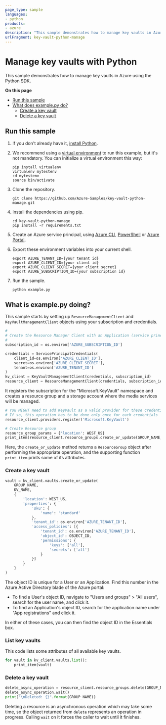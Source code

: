 ```yaml
---
page_type: sample
languages:
- python
products:
- azure
description: "This sample demonstrates how to manage key vaults in Azure using the Python SDK."
urlFragment: key-vault-python-manage
---
```


# Manage key vaults with Python

This sample demonstrates how to manage key vaults in Azure using the Python SDK.

**On this page**

- [Run this sample](#run)
- [What does example.py do?](#example)
    - [Create a key vault](#create)
    - [Delete a key vault](#delete)

<a id="run"></a>
## Run this sample

1. If you don't already have it, [install Python](https://www.python.org/downloads/).

2. We recommend using a [virtual environment](https://docs.python.org/3/tutorial/venv.html) to run this example, but it's not mandatory. You can initialize a virtual environment this way:

    ```
    pip install virtualenv
    virtualenv mytestenv
    cd mytestenv
    source bin/activate
    ```

3. Clone the repository.

    ```
    git clone https://github.com/Azure-Samples/key-vault-python-manage.git
    ```

4. Install the dependencies using pip.

    ```
    cd key-vault-python-manage
    pip install -r requirements.txt
    ```

5. Create an Azure service principal, using 
[Azure CLI](http://azure.microsoft.com/documentation/articles/resource-group-authenticate-service-principal-cli/),
[PowerShell](http://azure.microsoft.com/documentation/articles/resource-group-authenticate-service-principal/)
or [Azure Portal](http://azure.microsoft.com/documentation/articles/resource-group-create-service-principal-portal/).

6. Export these environment variables into your current shell. 

    ```
    export AZURE_TENANT_ID={your tenant id}
    export AZURE_CLIENT_ID={your client id}
    export AZURE_CLIENT_SECRET={your client secret}
    export AZURE_SUBSCRIPTION_ID={your subscription id}
    ```

7. Run the sample.

    ```
    python example.py
    ```

<a id="example"></a>
## What is example.py doing?

This sample starts by setting up `ResourceManagementClient` and `KeyVaultManagementClient` objects using your subscription and credentials.

```python
#
# Create the Resource Manager Client with an Application (service principal) token provider
#
subscription_id = os.environ['AZURE_SUBSCRIPTION_ID']

credentials = ServicePrincipalCredentials(
    client_id=os.environ['AZURE_CLIENT_ID'],
    secret=os.environ['AZURE_CLIENT_SECRET'],
    tenant=os.environ['AZURE_TENANT_ID']
)
kv_client = KeyVaultManagementClient(credentials, subscription_id)
resource_client = ResourceManagementClient(credentials, subscription_id)
```

It registers the subscription for the "Microsoft.KeyVault" namespace
and creates a resource group and a storage account where the media services will be managed.

```python
# You MIGHT need to add KeyVault as a valid provider for these credentials
# If so, this operation has to be done only once for each credentials
resource_client.providers.register('Microsoft.KeyVault')

# Create Resource group
resource_group_params = {'location': WEST_US}
print_item(resource_client.resource_groups.create_or_update(GROUP_NAME, resource_group_params))
```

Here, the `create_or_update` method returns a `ResourceGroup` object
after performing the appropriate operation,
and the supporting function `print_item` prints some of its attributes.

<a id="create"></a>
### Create a key vault

```python
vault = kv_client.vaults.create_or_update(
    GROUP_NAME,
    KV_NAME,
    {
        'location': WEST_US,
        'properties': {
            'sku': {
                'name': 'standard'
            },
            'tenant_id': os.environ['AZURE_TENANT_ID'],
            'access_policies': [{
                'tenant_id': os.environ['AZURE_TENANT_ID'],
                'object_id': OBJECT_ID,
                'permissions': {
                    'keys': ['all'],
                    'secrets': ['all']
                }
            }]
        }
    }
)
```

The object ID is unique for a User or an Application. Find this number in the Azure Active Directory blade of the Azure portal:
* To find a User's object ID, navigate to "Users and groups" > "All users", search for the user name, and click it.
* To find an Application's object ID, search for the application name under "App registrations" and click it.

In either of these cases, you can then find the object ID in the Essentials box.

<a id="list"></a>
### List key vaults

This code lists some attributes of all available key vaults.

```python
for vault in kv_client.vaults.list():
    print_item(vault)
```

<a id="delete"></a>
### Delete a key vault

```python
delete_async_operation = resource_client.resource_groups.delete(GROUP_NAME)
delete_async_operation.wait()
print("\nDeleted: {}".format(GROUP_NAME))
```

Deleting a resource is an asynchronous operation which may take some time, so the object
returned from `delete` represents an operation in progress. Calling `wait` on it
forces the caller to wait until it finishes.
